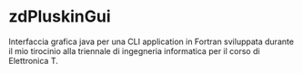 # zdPluskinGui
Interfaccia grafica java per una CLI application in Fortran sviluppata durante il mio tirocinio alla triennale di ingegneria informatica per il corso di Elettronica T.